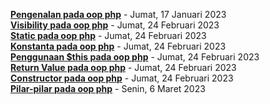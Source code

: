 **[Pengenalan pada oop php](https://medium.com/@muhdyathir623/pengenalan-oop-pada-php-c1f86d94029a)** - Jumat, 17 Januari 2023  
**[Visibility pada oop php](https://medium.com/@muhdyathir623/visibility-pada-oop-php-2d0a2ec96187)** - Jumat, 24 Februari 2023  
**[Static pada oop php](https://medium.com/@muhdyathir623/static-oop-php-840d5159e822)** - Jumat, 24 Februari 2023  
**[Konstanta pada oop php](https://medium.com/@muhdyathir623/konstanta-padaoop-php-e8083a194aef)** - Jumat, 24 Februari 2023  
**[Penggunaan $this pada oop php](https://medium.com/@muhdyathir623/penggunaan-this-pada-oop-php-5d265d4fa8bd)** - Jumat, 24 Februari 2023  
**[Return Value pada oop php](https://medium.com/@muhdyathir623/return-value-pada-oop-php-dd489f379ffc)** - Jumat, 24 Februari 2023  
**[Constructor pada oop php](https://medium.com/@muhdyathir623/constructor-pada-oop-php-284b37606427)** - Jumat, 24 Februari 2023  
**[Pilar-pilar pada oop php](https://medium.com/@muhdyathir623/pilar-pilar-pada-oop-php-f2bd8f25096a)** - Senin, 6 Maret 2023  
